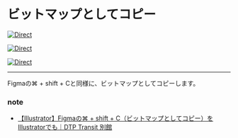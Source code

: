 # ビットマップとしてコピー

[![Direct](https://img.shields.io/badge/Direct%20Link-CopyAsPngLikeFigma.jsx-ffcc00.svg)](https://github.com/swwwitch/illustrator-scripts/blob/master/jsx/export/CopyAsPngLikeFigma.jsx)

[![Direct](https://img.shields.io/badge/Direct%20Link-CopyAsPngLikeFigmaWithDialog.jsx-ffcc00.svg)](https://github.com/swwwitch/illustrator-scripts/blob/master/jsx/export/CopyAsPngLikeFigmaWithDialog.jsx)

[![Direct](https://img.shields.io/badge/Back%20to%20home-All%20scripts-cccccc.svg)](https://github.com/swwwitch/illustrator-scripts/blob/master/README.md)

---

Figmaの⌘ + shift + Cと同様に、ビットマップとしてコピーします。

### note

- [【Illustrator】Figmaの⌘ + shift + C（ビットマップとしてコピー）をIllustratorでも｜DTP Transit 別館](https://note.com/dtp_tranist/n/nf5f269788086)